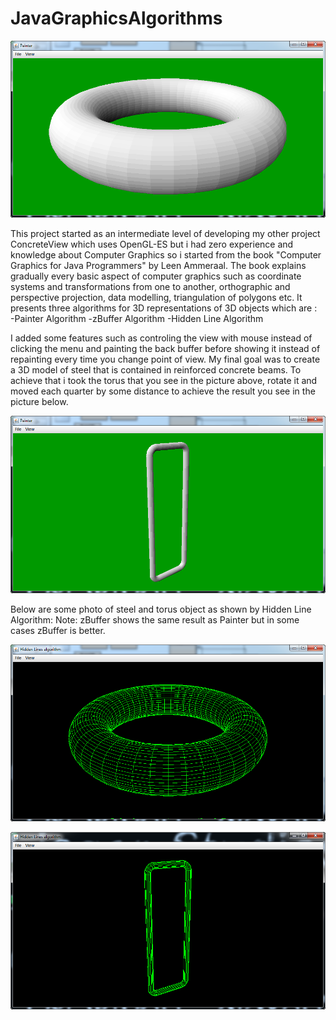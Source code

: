 # JavaGraphicsAlgorithms

![alt text](https://github.com/k1s4g4/JavaGraphicsAlgorithms/blob/master/pics/painter.png)

  This project started as an intermediate level of developing my other project ConcreteView which uses OpenGL-ES but i had zero experience and knowledge about Computer Graphics so i started from the book "Computer Graphics for Java Programmers" by Leen Ammeraal. The book explains gradually every basic aspect of computer graphics such as coordinate systems and transformations from one to another, orthographic and perspective projection, data modelling, triangulation of polygons etc. It presents three algorithms for 3D representations of 3D objects which are :  
                              -Painter Algorithm
                              -zBuffer Algorithm
                              -Hidden Line Algorithm

I added some features such as controling the view with mouse instead of clicking the menu and painting the back buffer before showing it instead of repainting every time you change point of view. My final goal was to create a 3D model of steel that is contained in reinforced concrete beams. To achieve that i took the torus that you see in the picture above, rotate it and moved each quarter by some distance to achieve the result you see in the picture below.

![alt text](https://github.com/k1s4g4/JavaGraphicsAlgorithms/blob/master/pics/steel.png)

Below are some photo of steel and torus object as shown by Hidden Line Algorithm:
Note: zBuffer shows the same result as Painter but in some cases zBuffer is better.

![alt text](https://github.com/k1s4g4/JavaGraphicsAlgorithms/blob/master/pics/hiddenLines.png)

![alt text](https://github.com/k1s4g4/JavaGraphicsAlgorithms/blob/master/pics/steelLines.png)
